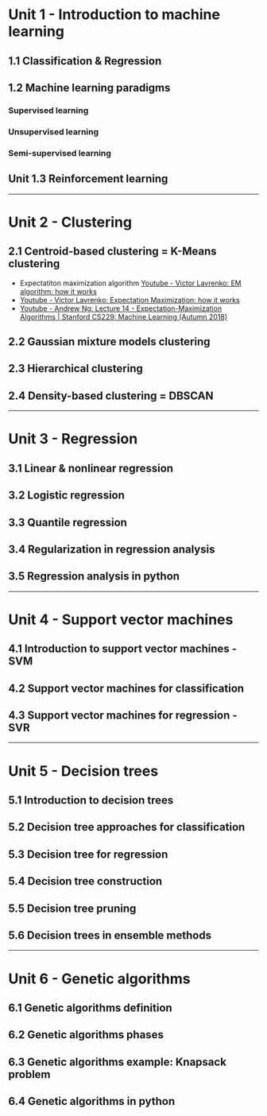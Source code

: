 # Unit 1 - Introduction to machine learning  
## 1.1 Classification & Regression  
## 1.2 Machine learning paradigms  
### Supervised learning  
### Unsupervised learning  
### Semi-supervised learning  
## Unit 1.3 Reinforcement learning  
---
# Unit 2 - Clustering
## 2.1 Centroid-based clustering = K-Means clustering  
- Expectatiton maximization algorithm
[Youtube - Victor Lavrenko: EM algorithm: how it works](https://www.youtube.com/watch?v=REypj2sy_5U&list=RDCMUCs7alOMRnxhzfKAJ4JjZ7Wg&start_radio=1&t=2)
- [Youtube - Victor Lavrenko: Expectation Maximization: how it works](https://www.youtube.com/watch?v=iQoXFmbXRJA&list=RDCMUCs7alOMRnxhzfKAJ4JjZ7Wg&index=2)  
- [Youtube - Andrew Ng: Lecture 14 - Expectation-Maximization Algorithms | Stanford CS229: Machine Learning (Autumn 2018)](https://www.youtube.com/watch?v=rVfZHWTwXSA)  

## 2.2 Gaussian mixture models clustering  
## 2.3 Hierarchical clustering  
## 2.4 Density-based clustering = DBSCAN  
---
# Unit 3 - Regression  
## 3.1 Linear & nonlinear regression  
## 3.2 Logistic regression   
## 3.3 Quantile regression  
## 3.4 Regularization in regression analysis  
## 3.5 Regression analysis in python  
---
# Unit 4 - Support vector machines  
## 4.1 Introduction to support vector machines - SVM  
## 4.2 Support vector machines for classification  
## 4.3 Support vector machines for regression - SVR  
---
# Unit 5 - Decision trees  
## 5.1 Introduction to decision trees  
## 5.2 Decision tree approaches for classification  
## 5.3 Decision tree for regression  
## 5.4 Decision tree construction  
## 5.5 Decision tree pruning  
## 5.6 Decision trees in ensemble methods  
---
# Unit 6 - Genetic algorithms  
## 6.1 Genetic algorithms definition  
## 6.2 Genetic algorithms phases  
## 6.3 Genetic algorithms example: Knapsack problem  
## 6.4 Genetic algorithms in python  
